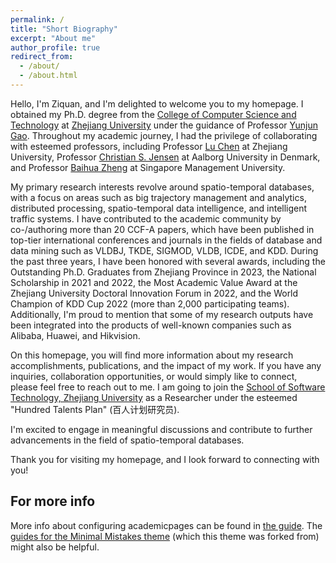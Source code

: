 ```yaml
---
permalink: /
title: "Short Biography"
excerpt: "About me"
author_profile: true
redirect_from: 
  - /about/
  - /about.html
---
```


Hello, I'm Ziquan, and I'm delighted to welcome you to my homepage. I obtained my Ph.D. degree from the [College of Computer Science and Technology](http://www.cs.zju.edu.cn/) at [Zhejiang University](https://www.zju.edu.cn/) under the guidance of Professor [Yunjun Gao](https://person.zju.edu.cn/gaoyj_cn). Throughout my academic journey, I had the privilege of collaborating with esteemed professors, including Professor [Lu Chen](https://person.zju.edu.cn/en/luchen) at Zhejiang University, Professor [Christian S. Jensen](https://csj.cs.aau.dk/?page_id=37) at Aalborg University in Denmark, and Professor [Baihua Zheng](http://www.mysmu.edu/faculty/bhzheng/) at Singapore Management University.

My primary research interests revolve around spatio-temporal databases, with a focus on areas such as big trajectory management and analytics, distributed processing, spatio-temporal data intelligence, and intelligent traffic systems. I have contributed to the academic community by co-/authoring more than 20 CCF-A papers, which have been published in top-tier international conferences and journals in the fields of database and data mining such as VLDBJ, TKDE, SIGMOD, VLDB, ICDE, and KDD. During the past three years, I have been honored with several awards, including the Outstanding Ph.D. Graduates from Zhejiang Province in 2023, the National Scholarship in 2021 and 2022, the Most Academic Value Award at the Zhejiang University Doctoral Innovation Forum in 2022, and the World Champion of KDD Cup 2022 (more than 2,000 participating teams). Additionally, I'm proud to mention that some of my research outputs have been integrated into the products of well-known companies such as Alibaba, Huawei, and Hikvision.

On this homepage, you will find more information about my research accomplishments, publications, and the impact of my work. If you have any inquiries, collaboration opportunities, or would simply like to connect, please feel free to reach out to me. I am going to join the [School of Software Technology, Zhejiang University](http://www.cst.zju.edu.cn/) as a Researcher under the esteemed "Hundred Talents Plan" (百人计划研究员).

I'm excited to engage in meaningful discussions and contribute to further advancements in the field of spatio-temporal databases.

Thank you for visiting my homepage, and I look forward to connecting with you!


For more info
------
More info about configuring academicpages can be found in [the guide](https://academicpages.github.io/markdown/). The [guides for the Minimal Mistakes theme](https://mmistakes.github.io/minimal-mistakes/docs/configuration/) (which this theme was forked from) might also be helpful.
